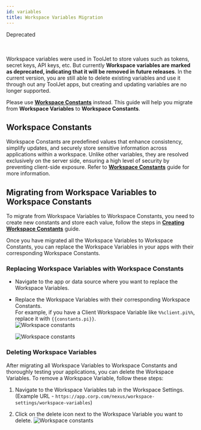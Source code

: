 ```yaml
---
id: variables
title: Workspace Variables Migration
---
```


<div className='badge badge--warning heading-badge'>Deprecated</div>
<br/><br/>

Workspace variables were used in ToolJet to store values such as tokens, secret keys, API keys, etc. But currently **Workspace variables are marked as deprecated, indicating that it will be removed in future releases**. In the current version, you are still able to delete existing variables and use it through out any ToolJet apps, but creating and updating variables are no longer supported. 

Please use **[Workspace Constants](/docs/security/constants/)** instead. This guide will help you migrate from **Workspace Variables** to **Workspace Constants**.

## Workspace Constants

Workspace Constants are predefined values that enhance consistency, simplify updates, and securely store sensitive information across applications within a workspace. Unlike other variables, they are resolved exclusively on the server side, ensuring a high level of security by preventing client-side exposure. Refer to **[Workspace Constants](/docs/security/constants/)** guide for more information.

## Migrating from Workspace Variables to Workspace Constants

To migrate from Workspace Variables to Workspace Constants, you need to create new constants and store each value, follow the steps in **[Creating Workspace Constants](/docs/security/constants/#creating-workspace-constants)** guide.

Once you have migrated all the Workspace Variables to Workspace Constants, you can replace the Workspace Variables in your apps with their corresponding Workspace Constants.

### Replacing Workspace Variables with Workspace Constants

- Navigate to the app or data source where you want to replace the Workspace Variables.
- Replace the Workspace Variables with their corresponding Workspace Constants. <br/>
    For example, if you have a Client Workspace Variable like `%%client.pi%%`, replace it with `{{constants.pi}}`. <br/>
    <img className="screenshot-full" src="/img/workspace-const/client-side-variable.gif" alt="Workspace constants"/>

    <img className="screenshot-full" src="/img/workspace-const/server-side-variable.gif" alt="Workspace constants"/>

### Deleting Workspace Variables

After migrating all Workspace Variables to Workspace Constants and thoroughly testing your applications, you can delete the Workspace Variables. To remove a Workspace Variable, follow these steps:

1. Navigate to the Workspace Variables tab in the Workspace Settings. <br/>
    (Example URL - `https://app.corp.com/nexus/workspace-settings/workspace-variables`)

2. Click on the delete icon next to the Workspace Variable you want to delete.
    <img className="screenshot-full" src="/img/workspace-const/delete-variable.gif" alt="Workspace constants"/>